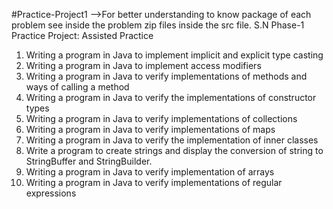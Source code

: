 #Practice-Project1 -->For better understanding to know package of each problem see inside the problem zip files inside the src file.
S.N	Phase-1 Practice Project: Assisted Practice
1.	Writing a program in Java to implement implicit and explicit type casting
2.	Writing a program in Java to implement access modifiers
3.	Writing a program in Java to verify implementations of methods and ways of calling a method  
4.	Writing a program in Java to verify the implementations of constructor types
5.	Writing a program in Java to verify implementations of collections
6.	Writing a program in Java to verify implementations of maps
7.	Writing a program in Java to verify the implementation of inner classes
8.	Write a program to create strings and display the conversion of string to StringBuffer and StringBuilder.
9.	Writing a program in Java to verify implementation of arrays
10.	Writing a program in Java to verify implementations of regular expressions
